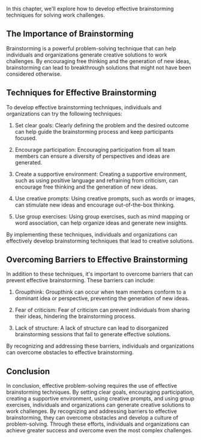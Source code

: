 
In this chapter, we'll explore how to develop effective brainstorming techniques for solving work challenges.

The Importance of Brainstorming
-------------------------------

Brainstorming is a powerful problem-solving technique that can help individuals and organizations generate creative solutions to work challenges. By encouraging free thinking and the generation of new ideas, brainstorming can lead to breakthrough solutions that might not have been considered otherwise.

Techniques for Effective Brainstorming
--------------------------------------

To develop effective brainstorming techniques, individuals and organizations can try the following techniques:

1. Set clear goals: Clearly defining the problem and the desired outcome can help guide the brainstorming process and keep participants focused.

2. Encourage participation: Encouraging participation from all team members can ensure a diversity of perspectives and ideas are generated.

3. Create a supportive environment: Creating a supportive environment, such as using positive language and refraining from criticism, can encourage free thinking and the generation of new ideas.

4. Use creative prompts: Using creative prompts, such as words or images, can stimulate new ideas and encourage out-of-the-box thinking.

5. Use group exercises: Using group exercises, such as mind mapping or word association, can help organize ideas and generate new insights.

By implementing these techniques, individuals and organizations can effectively develop brainstorming techniques that lead to creative solutions.

Overcoming Barriers to Effective Brainstorming
----------------------------------------------

In addition to these techniques, it's important to overcome barriers that can prevent effective brainstorming. These barriers can include:

1. Groupthink: Groupthink can occur when team members conform to a dominant idea or perspective, preventing the generation of new ideas.

2. Fear of criticism: Fear of criticism can prevent individuals from sharing their ideas, hindering the brainstorming process.

3. Lack of structure: A lack of structure can lead to disorganized brainstorming sessions that fail to generate effective solutions.

By recognizing and addressing these barriers, individuals and organizations can overcome obstacles to effective brainstorming.

Conclusion
----------

In conclusion, effective problem-solving requires the use of effective brainstorming techniques. By setting clear goals, encouraging participation, creating a supportive environment, using creative prompts, and using group exercises, individuals and organizations can generate creative solutions to work challenges. By recognizing and addressing barriers to effective brainstorming, they can overcome obstacles and develop a culture of problem-solving. Through these efforts, individuals and organizations can achieve greater success and overcome even the most complex challenges.
